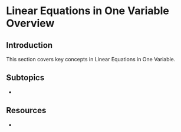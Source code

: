 # Linear Equations in One Variable Overview

## Introduction

This section covers key concepts in Linear Equations in One Variable.

## Subtopics

- 

## Resources

- 

